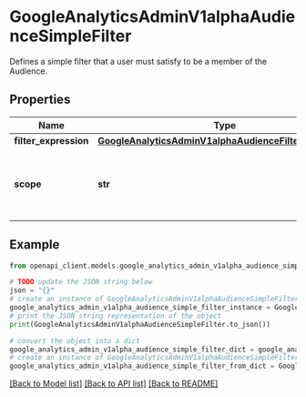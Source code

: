 # GoogleAnalyticsAdminV1alphaAudienceSimpleFilter

Defines a simple filter that a user must satisfy to be a member of the Audience.

## Properties

Name | Type | Description | Notes
------------ | ------------- | ------------- | -------------
**filter_expression** | [**GoogleAnalyticsAdminV1alphaAudienceFilterExpression**](GoogleAnalyticsAdminV1alphaAudienceFilterExpression.md) |  | [optional] 
**scope** | **str** | Required. Immutable. Specifies the scope for this filter. | [optional] 

## Example

```python
from openapi_client.models.google_analytics_admin_v1alpha_audience_simple_filter import GoogleAnalyticsAdminV1alphaAudienceSimpleFilter

# TODO update the JSON string below
json = "{}"
# create an instance of GoogleAnalyticsAdminV1alphaAudienceSimpleFilter from a JSON string
google_analytics_admin_v1alpha_audience_simple_filter_instance = GoogleAnalyticsAdminV1alphaAudienceSimpleFilter.from_json(json)
# print the JSON string representation of the object
print(GoogleAnalyticsAdminV1alphaAudienceSimpleFilter.to_json())

# convert the object into a dict
google_analytics_admin_v1alpha_audience_simple_filter_dict = google_analytics_admin_v1alpha_audience_simple_filter_instance.to_dict()
# create an instance of GoogleAnalyticsAdminV1alphaAudienceSimpleFilter from a dict
google_analytics_admin_v1alpha_audience_simple_filter_from_dict = GoogleAnalyticsAdminV1alphaAudienceSimpleFilter.from_dict(google_analytics_admin_v1alpha_audience_simple_filter_dict)
```
[[Back to Model list]](../README.md#documentation-for-models) [[Back to API list]](../README.md#documentation-for-api-endpoints) [[Back to README]](../README.md)



